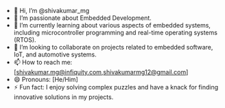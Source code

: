 - 👋 Hi, I’m @shivakumar_mg
- 👀 I’m passionate about Embedded Development.
- 🌱 I’m currently learning about various aspects of embedded systems, including microcontroller programming and real-time operating systems (RTOS).
- 💞️ I’m looking to collaborate on projects related to embedded software, IoT, and automotive systems.
- 📫 How to reach me: [shivakumar.mg@infiquity.com,shivakumarmg12@gmail.com]
- 😄 Pronouns: [He/Him]
- ⚡ Fun fact: I enjoy solving complex puzzles and have a knack for finding innovative solutions in my projects.

<!---
shivakumarmgIQ/shivakumarmgIQ is a ✨ special ✨ repository because its `README.md` (this file) appears on your GitHub profile.
You can click the Preview link to take a look at your changes.
--->
